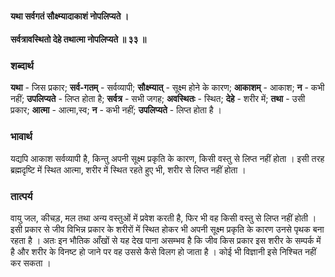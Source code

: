 #### यथा सर्वगतं सौक्ष्म्यादाकाशं नोपलिप्यते ।
#### सर्वत्रावस्थितो देहे तथात्मा नोपलिप्यते ॥ ३३ ॥

### शब्दार्थ

**यथा** - जिस प्रकार; **सर्व-गतम्** - सर्वव्यापी; **सौक्ष्म्यात्** - सूक्ष्म होने के कारण; **आकाशम्** - आकाश; **न** - कभी नहीं; **उपलिप्यते** - लिप्त होता है; **सर्वत्र** - सभी जगह; **अवस्थितः** - स्थित; **देहे** - शरीर में; **तथा** - उसी प्रकार; **आत्मा** - आत्मा,स्व; **न** - कभी नहीं; **उपलिप्यते** - लिप्त होता है ।

### भावार्थ

यद्यपि आकाश सर्वव्यापी है, किन्तु अपनी सूक्ष्म प्रकृति के कारण, किसी वस्तु से लिप्त नहीं होता । इसी तरह ब्रह्मदृष्टि में स्थित आत्मा, शरीर में स्थित रहते हुए भी, शरीर से लिप्त नहीं होता ।

### तात्पर्य

वायु जल, कीचड़, मल तथा अन्य वस्तुओं में प्रवेश करती है, फिर भी वह किसी वस्तु से लिप्त नहीं होती । इसी प्रकार से जीव विभिन्न प्रकार के शरीरों में स्थित होकर भी अपनी सूक्ष्म प्रकृति के कारण उनसे पृथक बना रहता है । अतः इन भौतिक आँखों से यह देख पाना असम्भव है कि जीव किस प्रकार इस शरीर के सम्पर्क में है और शरीर के विनष्ट हो जाने पर वह उससे कैसे विलग हो जाता है । कोई भी विज्ञानी इसे निश्चित नहीं कर सकता ।